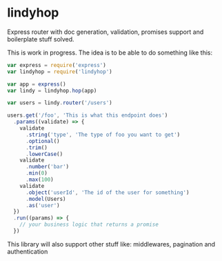 # lindyhop

Express router with doc generation, validation, promises support and boilerplate stuff solved.

This is work in progress. The idea is to be able to do something like this:

```javascript
var express = require('express')
var lindyhop = require('lindyhop')

var app = express()
var lindy = lindyhop.hop(app)

var users = lindy.router('/users')

users.get('/foo', 'This is what this endpoint does')
  .params((validate) => {
    validate
      .string('type', 'The type of foo you want to get')
      .optional()
      .trim()
      .lowerCase()
    validate
      .number('bar')
      .min(0)
      .max(100)
    validate
      .object('userId', 'The id of the user for something')
      .model(Users)
      .as('user')
  })
  .run((params) => {
    // your business logic that returns a promise
  })
```

This library will also support other stuff like: middlewares, pagination and authentication
